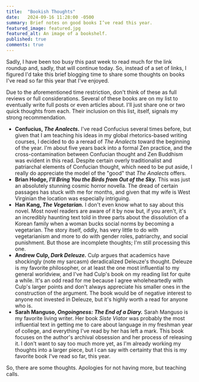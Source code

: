 ```yaml
---
title:  "Bookish Thoughts"
date:   2024-09-16 11:28:00 -0500
summary: Brief notes on good books I’ve read this year.
featured_image: featured.jpg
featured_alt: An image of a bookshelf.
published: true
comments: true
---
```


Sadly, I have been too busy this past week to read much for the link
roundup and, sadly, that will continue today. So, instead of a set of
links, I figured I'd take this brief blogging time to share some
thoughts on books I've read so far this year that I've enjoyed.

Due to the aforementioned time restriction, don't think of these as full
reviews or full considerations. Several of these books are on my list to
eventually write full posts or even articles about. I'll just share one
or two quick thoughts from each. Their inclusion on this list, itself,
signals my strong recommendation.

-   **Confucius, *The Analects.*** I've read Confucius several times
    before, but given that I am teaching his ideas in my global
    rhetorics-based writing courses, I decided to do a reread of *The
    Analects* toward the beginning of the year. I'm about five years
    back into a formal Zen practice, and the cross-contamination between
    Confucian thought and Zen Buddhism was evident in this read. Despite
    certain overly traditionalist and patriarchal elements of Confucian
    thought, which need to be put aside, I really do appreciate the
    model of the "good" that *The Analects* offers.
-   **Brian Hodge, *I'll Bring You the Birds from Out of the Sky.*** This was just an absolutely stunning cosmic horror novella. The
    dread of certain passages has stuck with me for months, and given
    that my wife is West Virginian the location was especially
    intriguing.
-   **Han Kang, *The Vegetarian.*** I don't even know what to say about
    this novel. Most novel readers are aware of it by now but, if you
    aren't, it's an incredibly haunting text told in three parts about
    the dissolution of a Korean family when a woman bucks social norms
    by becoming a vegetarian. The story itself, oddly, has very little
    to do with vegetarianism and more to do with gender roles,
    patriarchy, and social punishment. But those are incomplete
    thoughts; I'm still processing this one.
-   **Andrew Culp, *Dark Deleuze.*** Culp argues that academics have
    shockingly (note my sarcasm) deradicalized Deleuze's thought.
    Deleuze is my favorite philosopher, or at least the one most
    influential to my general worldview, and I've had Culp's book on my
    reading list for quite a while. It's an odd read for me because I
    agree wholeheartedly with Culp's larger points and don't always
    appreciate his smaller ones in the construction of the argument.
    The book would be of negative interest to anyone not invested in
    Deleuze, but it's highly worth a read for anyone who is.
-   **Sarah Manguso, *Ongoingness: The End of a Diary.*** Sarah Manguso
    is my favorite living writer. Her book *Siste Viator* was probably
    the most influential text in getting me to care about language in my
    freshman year of college, and everything I've read by her has left a
    mark. This book focuses on the author's archival obsession and her
    process of releasing it. I don't want to say too much more yet, as
    I'm already working my thoughts into a larger piece, but I can say
    with certainty that this is my favorite book I've read so far, this
    year.

So, there are some thoughts. Apologies for not having more, but teaching
calls.
